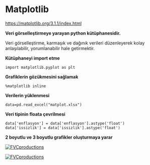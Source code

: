 # Matplotlib

https://matplotlib.org/3.1.1/index.html

**Veri görselleştirmeye yarayan python kütüphanesidir.**

Veri görselleştirme, karmaşık ve dağınık verileri düzenleyerek kolay anlaşılabilir, yorumlanabilir hale getirmektir.

**Kütüphaneyi import etme**
```
import matplotlib.pyplot as plt
```

**Grafiklerin gözükmesini sağlamak**
```
%matplotlib inline
```

**Verilerin yüklenmesi**
```
data=pd.read_excel("matplot.xlsx")
```

**Veri tipinin floata çevrilmesi**
```
data['enflasyon'] = data['enflasyon'].astype('float')
data['issizlik'] = data['issizlik'].astype('float')
```

**2 boyutlu ve 3 boyutlu grafikler oluşturmaya yarar**
 
 <a href="http://fvcproductions.com"><img src="https://matplotlib.org/3.1.1/_images/sphx_glr_align_ylabels_0011.png" title="FVCproductions" alt="FVCproductions"></a>

 <a href="http://fvcproductions.com"><img src="https://matplotlib.org/_images/lines3d_demo.png" title="FVCproductions" alt="FVCproductions"></a>
